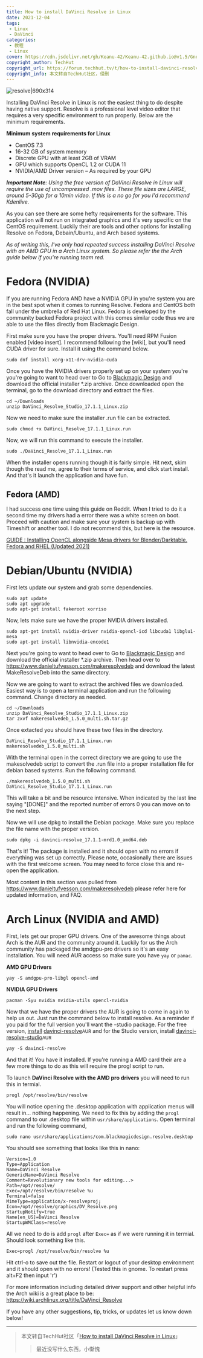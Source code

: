 ```yaml
---
title: How to install DaVinci Resolve in Linux
date: 2021-12-04
tags:
 - Linux
 - DaVinci
categories:
 - 教程
 - Linux 
cover: https://cdn.jsdelivr.net/gh/Keanu-42/Keanu-42.github.io@v1.5/Gnome使用细节/davinci-resolve/resolve.jpg
copyright_author: TechHut
copyright_url: https://forum.techhut.tv/t/how-to-install-davinci-resolve-in-linux-ubuntu-arch-and-fedora/43
copyright_info: 本文转自TechHut社区，侵删
---
```

![resolve|690x314](https://cdn.jsdelivr.net/gh/Keanu-42/Keanu-42.github.io@v1.5/Gnome使用细节/davinci-resolve/resolve.jpg)

Installing DaVinci Resolve in Linux is not the easiest thing to do despite having native support. Resolve is a professional level video editor that requires a very specific environment to run properly. Below are the minimum requirements.

**Minimum system requirements for Linux**
* CentOS 7.3
* 16-32 GB of system memory
* Discrete GPU with at least 2GB of VRAM
* GPU which supports OpenCL 1.2 or CUDA 11
* NVIDIA/AMD Driver version – As required by your GPU

***Important Note**: Using the free version of DaVinci Resolve in Linux will require the use of uncompressed .mov files. These file sizes are LARGE, around 5-30gb for a 10min video. If this is a no go for you I'd recommend Kdenlive.*

As you can see there are some hefty requirements for the software. This application will not run on integrated graphics and it's very specific on the CentOS requirement. Luckily their are tools and other options for installing Resolve on Fedora, Debain/Ubuntu, and Arch based systems.

*As of writing this, I've only had repeated success installing DaVinci Resolve with an AMD GPU in a Arch Linux system. So please refer the the Arch guide below if you're running team red.*

# Fedora (NVIDIA)
If you are running Fedora AND have a NVIDIA GPU in you're system you are in the best spot when it comes to running Resolve. Fedora and CentOS both fall under the umbrella of Red Hat Linux. Fedora is developed by the community backed Fedora project with this comes similar code thus we are able to use the files directly from Blackmagic Design.

First make sure you have the proper drivers. You'll need RPM Fusion enabled [video insert]. I recommend following the [wiki], but you'll need CUDA driver for sure. Install it using the command below.

    sudo dnf install xorg-x11-drv-nvidia-cuda

Once you have the NVIDIA drivers properly set up on your system you're you're going to want to head over to Go to [Blackmagic Design](http://www.blackmagicdesign.com/) and download the official installer *.zip archive. Once downloaded open the terminal, go to the download directory and extract the files.

    cd ~/Downloads
    unzip DaVinci_Resolve_Studio_17.1.1_Linux.zip

Now we need to make sure the installer .run file can be extracted.

    sudo chmod +x DaVinci_Resolve_17.1.1_Linux.run

Now, we will run this command to execute the installer.

    sudo ./DaVinci_Resolve_17.1.1_Linux.run

When the installer opens running though it is fairly simple. Hit next, skim though the read me, agree to their terms of service, and click start install. And that's it launch the application and have fun.

## Fedora (AMD)

I had success one time using this guide on Reddit. When I tried to do it a second time my drivers had a error there was a white screen on boot. Proceed with caution and make sure your system is backup up with Timeshift or another tool. I do not recommend this, but here is the resource.

[GUIDE : Installing OpenCL alongside Mesa drivers for Blender/Darktable. Fedora and RHEL (Updated 2021)](https://www.reddit.com/r/Fedora/comments/m2il41/guide_installing_opencl_alongside_mesa_drivers/)

# Debian/Ubuntu (NVIDIA)


First lets update our system and grab some dependencies.

    sudo apt update
    sudo apt upgrade
    sudo apt-get install fakeroot xorriso

Now, lets make sure we have the proper NVIDIA drivers installed.

    sudo apt-get install nvidia-driver nvidia-opencl-icd libcuda1 libglu1-mesa
    sudo apt-get install libnvidia-encode1

Next you're going to want to head over to Go to [Blackmagic Design](http://www.blackmagicdesign.com/) and download the official installer *.zip archive. Then head over to https://www.danieltufvesson.com/makeresolvedeb and download the latest MakeResolveDeb into the same directory.

Now we are going to want to extract the archived files we downloaded. Easiest way is to open a terminal application and run the following command. Change directory as needed.

    cd ~/Downloads
    unzip DaVinci_Resolve_Studio_17.1.1_Linux.zip
    tar zxvf makeresolvedeb_1.5.0_multi.sh.tar.gz

Once extacted you should have these two files in the directory. 

    DaVinci_Resolve_Studio_17.1.1_Linux.run
    makeresolvedeb_1.5.0_multi.sh

With the terminal open in the correct directory we are going to use the makesolvedeb script to convert the .run file into a proper installation file for debian based systems. Run the following command.

    ./makeresolvedeb_1.5.0_multi.sh DaVinci_Resolve_Studio_17.1.1_Linux.run

This will take a bit and be resource intensive. When indicated by the last line saying "[DONE]" and the reported number of errors 0 you can move on to the next step.

Now we will use dpkg to install the Debian package. Make sure you replace the file name with the proper version.

    sudo dpkg -i davinci-resolve_17.1.1-mrd1.0_amd64.deb

That's it! The package is installed and it should open with no errors if everything was set up correctly. Please note, occasionally there are issues with the first welcome screen. You may need to force close this and re-open the application.

Most content in this section was pulled from https://www.danieltufvesson.com/makeresolvedeb please refer here for updated information, and FAQ.



# Arch Linux (NVIDIA and AMD)

First, lets get our proper GPU drivers. One of the awesome things about Arch is the AUR and the community around it. Luckily for us the Arch community has packaged the amdgpu-pro drivers so it's an easy installation. You will need AUR access so make sure you have `yay` or `pamac`.

**AMD GPU Drivers**

    yay -S amdgpu-pro-libgl opencl-amd

**NVIDIA GPU Drivers**

    pacman -Syu nvidia nvidia-utils opencl-nvidia

Now that we have the proper drivers the AUR is going to come in again to help us out. Just run the command below to install resolve. As a reminder if you paid for the full version you'll want the -studio package. For the free version, [install](https://wiki.archlinux.org/title/Install) [davinci-resolve](https://aur.archlinux.org/packages/davinci-resolve/)<small>AUR</small>  and for the Studio version, install [davinci-resolve-studio](https://aur.archlinux.org/packages/davinci-resolve-studio/)<small>AUR</small>

    yay -S davinci-resolve

And that it! You have it installed. If you're running a AMD card their are a few more things to do as this will require the progl script to run. 

To launch **DaVinci Resolve with the AMD pro drivers** you will need to run this in termial.

    progl /opt/resolve/bin/resolve

You will notice opening the .desktop application with application menus will result in... nothing happening. We need to fix this by adding the `progl` command to our .desktop file within `usr/share/applications`. Open terminal and run the following command,

    sudo nano usr/share/applications/com.blackmagicdesign.resolve.desktop

You should see something that looks like this in nano:
```[Desktop Entry]
Version=1.0
Type=Application
Name=DaVinci Resolve
GenericName=DaVinci Resolve
Comment=Revolutionary new tools for editing...>
Path=/opt/resolve/
Exec=/opt/resolve/bin/resolve %u
Terminal=false
MimeType=application/x-resolveproj;
Icon=/opt/resolve/graphics/DV_Resolve.png
StartupNotify=true
Name[en_US]=DaVinci Resolve
StartupWMClass=resolve
```
All we need to do is add `progl` after `Exec=` as if we were running it in termial. Should look something like this.

    Exec=progl /opt/resolve/bin/resolve %u

Hit ctrl-o to save out the file. Restart or logout of your desktop environment and it should open with no errors! (Tested this in gnome. To restart press alt+F2 then input 'r')


For more information including detailed driver support and other helpful info the Arch wiki is a great place to be: https://wiki.archlinux.org/title/DaVinci_Resolve

If you have any other suggestions, tip, tricks, or updates let us know down below!

----

> 本文转自TechHut社区「[How to install DaVinci Resolve in Linux](https://forum.techhut.tv/t/how-to-install-davinci-resolve-in-linux-ubuntu-arch-and-fedora/43)」
>> 最近没写什么东西，小惭愧
